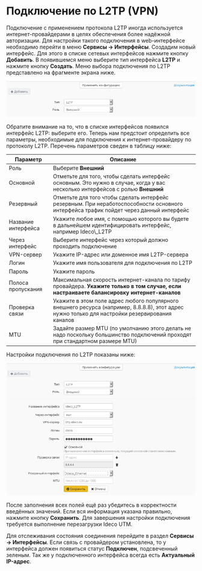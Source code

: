 # Подключение по L2TP (VPN)

Подключение с применением протокола L2TP иногда используется интернет-провайдерами в целях обеспечения более надёжной авторизации. Для настройки такого подключения в web-интерфейсе необходимо перейти в меню **Сервисы -> Интерфейсы**. Создадим новый интерфейс. Для этого в списке сетевых интерфейсов нажмите кнопку **Добавить**. В появившемся меню выберите тип интерфейса **L2TP** и нажмите кнопку **Создать**. Меню выбора подключения по L2TP представлено на фрагменте экрана ниже.

![](../attachments/1278036/6586886.png)

Обратите внимание на то, что в списке интерфейсов появился интерфейс L2TP: выберите его. Теперь нам предстоит определить все параметры, необходимые для подключения к интернет-провайдеру по протоколу L2TP. Перечень параметров сведен в таблицу ниже:

| Параметр            | Описание                                                                                                                                        |
| ------------------- | ----------------------------------------------------------------------------------------------------------------------------------------------- |
| Роль                | Выберите **Внешний**                                                                                                                            |
| Основной            | Отметьте для того, чтобы сделать интерфейс основным. Это нужно в случае, когда у вас несколько интерфейсов с ролью **Внешний**                  |
| Резервный           | Отметьте для того чтобы сделать интерфейс резервным. При неработоспособности основного интерфейса трафик пойдет через данный интерфейс          |
| Название интерфейса | Укажите любое имя, с помощью которого вы будете в дальнейшем идентифицировать интерфейс, например Ideco\\\_L2TP                                 |
| Через интерфейс     | Выберите интерфейс через который должно проходить подключение                                                                                   |
| VPN-сервер          | Укажите IP-адрес или доменное имя L2TP-сервера                                                                                                  |
| Логин               | Укажите имя пользователя для подключения по L2TP                                                                                                |
| Пароль              | Укажите пароль                                                                                                                                  |
| Полоса пропускания  | Максимальная скорость интернет-канала по тарифу провайдера. **Укажите только в том случае, если настраиваете балансировку интернет-каналов**    |
| Проверка связи      | Укажите в этом поле адрес любого популярного внешнего ресурса (например, 8.8.8.8), этот адрес нужно только для настройки резервирования каналов |
| MTU                 | Задайте размер MTU (по умолчанию этого делать не надо поскольку большинство подключений проходят при стандартном размере MTU)                   |

Настройки подключения по L2TP показаны ниже:

![](../../_images/l2tp1-7-9-.png)

После заполнения всех полей ещё раз убедитесь в корректности введённых значений. Если вся информация указана правильно, нажмите кнопку **Сохранить**. Для завершения настройки подключения требуется выполнение перезагрузки Ideco UTM.

Для отслеживания состояния соединения перейдите в раздел **Сервисы -> Интерфейсы**. Если связь с провайдером установлена, то у интерфейса должен появиться статус **Подключен**, подсвеченный зеленым. Так же у подключенного интерфейса всегда есть **Актуальный IP-адрес**.
